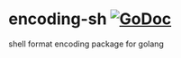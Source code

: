 # encoding-sh [![GoDoc](https://godoc.org/github.com/panux/encoding-sh?status.svg)](https://godoc.org/github.com/panux/encoding-sh)
shell format encoding package for golang
